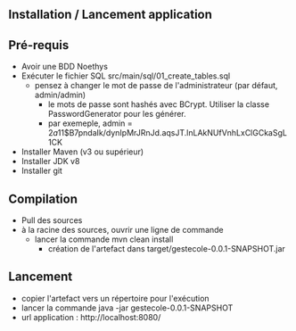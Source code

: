 Installation / Lancement application
----------------------------------------
Pré-requis
----------
* Avoir une BDD Noethys
* Exécuter le fichier SQL src/main/sql/01_create_tables.sql
	* pensez à changer le mot de passe de l'administrateur (par défaut, admin/admin)
		* le mots de passe sont hashés avec BCrypt. Utiliser la classe PasswordGenerator pour les générer.
		* par exemeple, admin = $2a$11$B7pndaIk/dynIpMrJRnJd.aqsJT.lnLAkNUfVnhLxClGCkaSgL1CK 
* Installer Maven (v3 ou supérieur)
* Installer JDK v8
* Installer git

Compilation
-----------
* Pull des sources
* à la racine des sources, ouvrir une ligne de commande
	* lancer la commande mvn clean install
		* création de l'artefact dans target/gestecole-0.0.1-SNAPSHOT.jar

Lancement
---------
* copier l'artefact vers un répertoire pour l'exécution
* lancer la commande java -jar gestecole-0.0.1-SNAPSHOT
* url application : http://localhost:8080/

